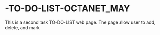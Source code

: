 # -TO-DO-LIST-OCTANET_MAY
This is a second task TO-DO-LIST web page. The page allow user to add, delete, and mark.
